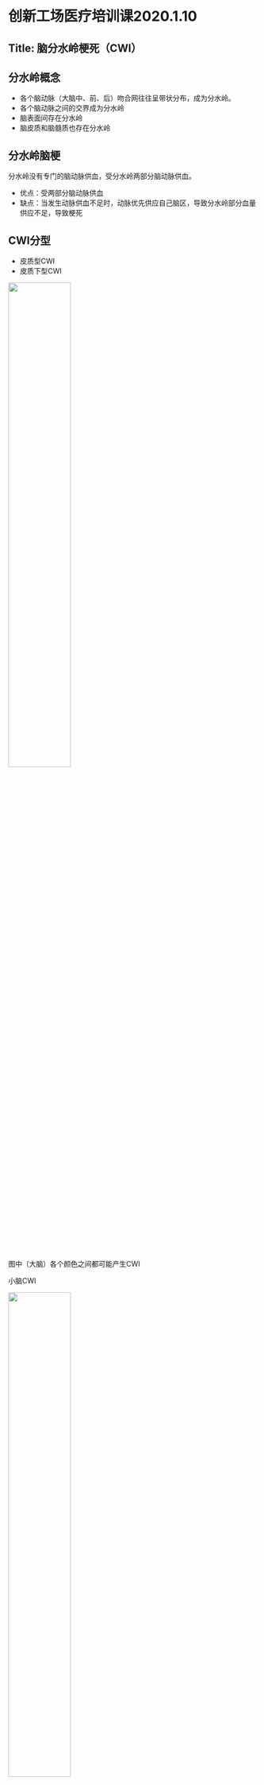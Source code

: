# 创新工场医疗培训课2020.1.10

## Title: 脑分水岭梗死（CWI）

## 分水岭概念
+ 各个脑动脉（大脑中、前、后）吻合网往往呈带状分布，成为分水岭。
+ 各个脑动脉之间的交界成为分水岭
+ 脑表面间存在分水岭
+ 脑皮质和脑髓质也存在分水岭
## 分水岭脑梗
分水岭没有专门的脑动脉供血，受分水岭两部分脑动脉供血。
+ 优点：受两部分脑动脉供血
+ 缺点：当发生动脉供血不足时，动脉优先供应自己脑区，导致分水岭部分血量供应不足，导致梗死
## CWI分型
+ 皮质型CWI
+ 皮质下型CWI

<img src="/Users/jiangmingda/Desktop/SynovationVentures/cultivate/2020.1.10.jpeg" width="50%">

图中（大脑）各个颜色之间都可能产生CWI

小脑CWI

<img src="/Users/jiangmingda/Desktop/SynovationVentures/cultivate/WechatIMG2.jpeg" width="50%">

## 脑血管病的影像学评估
+ CT-->密度
  + 增强：打造影剂。血流丰富的病灶和血流屏障问题导致造影剂外流，二次扫面即可观测到
  + 高密度：白色-->骨
  + 低密度：黑色-->气体
+ MRI-->含量
  + 氢质子成像（MRI中显示出图像的是含水的组织），脑含水最多因而最适合用MR，肺中最少，因而不适合  
  + T1加权图像上 :         短T1：亮（脂肪类、粘稠物质）
                                                                            长T1:暗（水）
  + T2加权图像上：   短T2：亮（水）
                                                                  长T2：暗（脂肪类、粘稠物质）
  + Flair图是在T2基础上去除自由水。
+ DWI 弥散加权成像
  + 依靠缺血组织和正常组织水分子的随机运动而区分
  + 水分子越弥散受限，DWI信号越高。  
